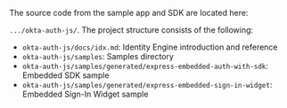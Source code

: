 The source code from the sample app and SDK are located here:

`.../okta-auth-js/`. The project structure consists of the following:

* `okta-auth-js/docs/idx.md`: Identity Engine introduction and reference
* `okta-auth-js/samples`: Samples directory
* `okta-auth-js/samples/generated/express-embedded-auth-with-sdk`:
    Embedded SDK sample
* `okta-auth-js/samples/generated/express-embedded-sign-in-widget`:
    Embedded Sign-In Widget sample
